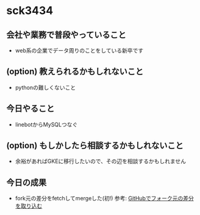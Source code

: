 # sck3434

## 会社や業務で普段やっていること
- web系の企業でデータ周りのことをしている新卒です

## (option) 教えられるかもしれないこと
- pythonの難しくないこと

## 今日やること
- linebotからMySQLつなぐ

## (option) もしかしたら相談するかもしれないこと
- 余裕があればGKEに移行したいので、その辺を相談するかもしれません

## 今日の成果
- fork元の差分をfetchしてmergeした(初!)
参考: [GitHubでフォーク元の差分を取り込む](https://qiita.com/icb54615/items/3544c419a3f6fc3534fb)